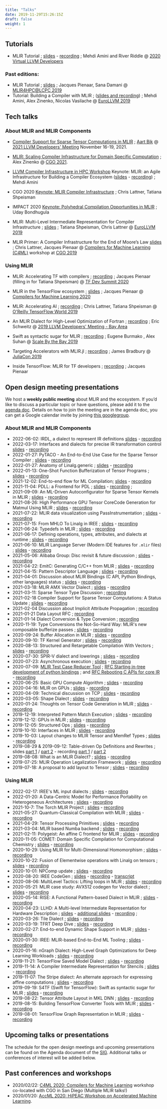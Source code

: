 ```yaml
---
title: "Talks"
date: 2019-11-29T15:26:15Z
draft: false
weight: 1
---
```


## Tutorials

* MLIR Tutorial ; [slides](https://llvm.org/devmtg/2020-09/slides/MLIR_Tutorial.pdf) -
  [recording](https://www.youtube.com/watch?v=Y4SvqTtOIDk) ;
  Mehdi Amini and River Riddle @
  [2020 Virtual LLVM Developers](https://llvm.org/devmtg/2020-09/)

### Past editions:

* MLIR Tutorial ; [slides](http://www.cs.utah.edu/~mhall/mlir4hpc/pienaar-MLIR-Tutorial.pdf) ;
  Jacques Pienaar, Sana Damani @
  [MLIR4HPC@LCPC 2019](http://www.cs.utah.edu/~mhall/mlir4hpc/)
* Tutorial: Building a Compiler with MLIR ; ([slides and recording](https://llvm.org/devmtg/2019-04/talks.html#Tutorial_1)) ;
  Mehdi Amini, Alex Zinenko, Nicolas Vasilache @
  [EuroLLVM 2019](https://llvm.org/devmtg/2019-04)

## Tech talks

### About MLIR and MLIR Components

* [Compiler Support for Sparse Tensor Computations in MLIR](https://youtu.be/x-nHc3hBxHM) ; [Aart Bik](https://www.aartbik.com/) @ [2021 LLVM Developers' Meeting](https://llvm.swoogo.com/2021devmtg/) November 16-19, 2021.

* [MLIR: Scaling Compiler Infrastructure for Domain Specific
  Computation](https://www.youtube.com/watch?v=C_MdJu70z2o&list=PLadGdFFn83gXCQAj8D8LuabxOu3XMbgPJ&index=1) ; Alex Zinenko @ [CGO 2021](https://conf.researchr.org/home/cgo-2021).

* [LLVM Compiler Infrastructure in HPC Workshop](https://llvm-hpc-2020-workshop.github.io) Keynote: MLIR: an Agile Infrastructure for Building a Compiler Ecosystem ([slides](https://llvm-hpc-2020-workshop.github.io/presentations/llvmhpc2020-amini.pdf) - [recording](https://www.youtube.com/watch?v=0bxyZDGs-aA)) ; Mehdi Amini

* CGO 2020 [Keynote: MLIR Compiler Infrastructure](https://docs.google.com/presentation/d/11-VjSNNNJoRhPlLxFgvtb909it1WNdxTnQFipryfAPU/edit#slide=id.g7d334b12e5_0_4) ; Chris Lattner, Tatiana Shpeisman

* IMPACT 2020 [Keynote: Polyhedral Compilation Opportunities in MLIR](https://acohen.gitlabpages.inria.fr/impact/impact2020/slides/IMPACT_2020_keynote.pdf) ; Uday Bondhugula

* MLIR: Multi-Level Intermediate Representation for Compiler Infrastructure ;
[slides](https://llvm.org/devmtg/2019-04/talks.html#Keynote_1) ; Tatiana Shpeisman, Chris Lattner
@ [EuroLLVM 2019](https://llvm.org/devmtg/2019-04)

* MLIR Primer: A Compiler Infrastructure for the End of Moore’s Law
[slides](https://research.google/pubs/pub48035.pdf) ; Chris Lattner, Jacques Pienaar
@ [Compilers for Machine Learning (C4ML)](https://www.c4ml.org/c4ml2019) workshop at
[CGO 2019](http://cgo.org/cgo2019/)

### Using MLIR

* MLIR: Accelerating TF with compilers ; [recording](https://www.youtube.com/watch?v=Hx3A0A2lM84&list=PLQY2H8rRoyvzuJw20FG82Lgm2SZjTdIXU&index=12) ; Jacques Pienaar (filling in for Tatiana Shpeisman) @ [TF Dev Summit 2020](https://www.tensorflow.org/dev-summit)

* MLIR in the TensorFlow ecosystem ; [slides](https://research.google/pubs/pub48996.pdf) ; Jacques Pienaar @ [Compilers for Machine Learning 2020](https://www.c4ml.org/c4ml2020)

* MLIR: Accelerating AI ; [recording](https://youtu.be/QYV0Se167hM) ; Chris Lattner, Tatiana Shpeisman
@ [O'Reilly TensorFlow World 2019](https://conferences.oreilly.com/tensorflow/tf-ca)

* An MLIR Dialect for High-Level Optimization of Fortran ; [recording](https://youtu.be/ff3ngdvUang) ; Eric Schweitz
@ [2019 LLVM Developers' Meeting - Bay Area](http://llvm.org/devmtg/2019-10/)

* Swift as syntactic sugar for MLIR ; [recording](https://youtu.be/1VOWzfULX2w) ; Eugene Burmako , Alex Suhan
@ [Scale By the Bay 2019](https://www.scale.bythebay.io/)

* Targeting Accelerators with MLIR.jl ; [recording](https://youtu.be/M6hl2si20NE) ; James Bradbury
@ [JuliaCon 2019](https://juliacon.org/2019/)

* Inside TensorFlow: MLIR for TF developers ; [recording](https://youtu.be/R5LLIj8EMxw) ; Jacques Pienaar

## Open design meeting presentations

We host a **weekly public meeting** about MLIR and the ecosystem. If you’d like
to discuss a particular topic or have questions, please add it to the
[agenda doc](https://docs.google.com/document/d/1y_9f1AbfgcoVdJh4_aM6-BaSHvrHl8zuA5G4jv_94K8/edit#).
Details on how to join the meeting are in the agenda doc, you can get a Google
calendar invite by joining
[this googlegroup](https://groups.google.com/a/tensorflow.org/g/mlir).

### About MLIR and MLIR Components

* 2022-06-02: IRDL, a dialect to represent IR definitions
[slides](OpenMeetings/2022-06-02-IRDL-dialect-to-represent-IR-definitions.pdf) -
[recording](https://youtu.be/SlCXx5IFV40)
* 2022-03-17: Interfaces and dialects for precise IR transformation control
[slides](/OpenMeetings/2022-03-17-Transform_Interfaces.pdf) -
[recording](https://youtu.be/A19Qp6kcFNM)
* 2022-01-27: PyTACO - An End-to-End Use Case for the Sparse Tensor Compiler ;
[slides](/OpenMeetings/2022-02-10-PyTACO.pdf) -
[recording](https://youtu.be/koxh9NuxIDM)
* 2022-01-27: Anatomy of Linalg.generic ;
[slides](/OpenMeetings/2022-01-27-Intro-to-Linalg.pdf) -
[recording](https://youtu.be/A805W2KSCxQ)
* 2022-01-13: One-Shot Function Bufferization of Tensor Programs ;
[slides](/OpenMeetings/2022-01-13-One-Shot-Bufferization.pdf) -
[recording](https://youtu.be/TXEo59CYS9A)
* 2021-12-02: End-to-end flow for ML Compilation;
[slides](/OpenMeetings/2021-12-02-End2End-ML-Compiler-Flow.pdf) -
[recording](https://youtu.be/NCMme4H_HYQ)
* 2021-11-04: PDLL: a Frontend for PDL ;
[slides](/OpenMeetings/2021-11-04-PDLL-Pattern-Frontend-Language.pdf) -
[recording](https://youtu.be/T0yz4SqG5nc) ;
* 2021-09-09: An ML-Driven Autoconfigurator for Sparse Tensor Kernels in MLIR ;
[slides](/OpenMeetings/2021-09-09-ML-Driven-Autoconfigurator-for-Sparse-Tensor-Kernels.pdf) -
[recording](https://youtu.be/B5hM0ijowOM)
* 2021-08-26: High Performance GPU Tensor CoreCode Generation for Matmul Using MLIR ;
[slides](/OpenMeetings/2021-08-26-High-Performance-GPU-Tensor-CoreCode-Generation-for-Matmul-Using-MLIR.pdf) -
[recording](https://youtu.be/XEfkPEUw-08)
* 2021-07-22: MLIR data visualization using PassInstrumentation ;
[slides](/OpenMeetings/2021-07-22-MLIR-data-visualization.pdf) -
[recording](https://youtu.be/FEXab1sgZLA)
* 2021-07-15: From MHLO To Linalg in IREE ;
[slides](https://mlir.llvm.org/OpenMeetings/2021-07-15-From-MHLO-To-Linalg-in-IREE.pdf) -
[recording](https://youtu.be/GkorNMHPFPI)
* 2021-06-24: Typedefs in MLIR ;
[slides](https://mlir.llvm.org/OpenMeetings/2021-06-24-Typedefs-in-MLIR.pdf) -
[recording](https://www.youtube.com/watch?v=hqcM6fJWntM)
* 2021-06-17: Defining operations, types, attributes, and dialects at runtime ;
[slides](https://mlir.llvm.org/OpenMeetings/2021-06-17-Dynamic-Dialects.pdf) -
[recording](https://youtu.be/bxFpvjUO288)
* 2021-06-10: MLIR Language Server (Modern IDE features for `.mlir` files) ;
[slides](https://mlir.llvm.org/OpenMeetings/2021-06-10-Language-Server.pdf) -
[recording](https://youtu.be/HZx1Wal3loA)
* 2021-05-06: Alibaba Group: Disc revisit & future discussion ;
[slides](https://drive.google.com/file/d/1RA3VPdTGrYCE-qt2mURrrzbxD9Xl6y5L/view?usp=sharing) -
[recording](https://drive.google.com/file/d/1t6Q_VhZVWBhi--fYTxTOLGklIemlKQmV/view?usp=sharing)
* 2021-04-22: EmitC: Generating C/C++ from MLIR ;
[slides](https://drive.google.com/file/d/1p2AM7B1beb5oVf_tlTyinnVQoWuodoxl/view?usp=sharing) -
[recording](https://drive.google.com/file/d/1qHw_gZFytXRtO2EGSnnT3s0iyJ9HdWWs/view?usp=sharing)
* 2021-04-15: Pattern Descriptor Language ;
[slides](https://drive.google.com/file/d/17WYUvlmCzNTiqLaxWf_uz4GiLm3QVoEV/view?usp=sharing) -
[recording](https://drive.google.com/file/d/1b8F1GHRPgCXGASZ7fhccU-xZZstLQ2Fi/view?usp=sharing)
* 2021-04-01: Discussion about MLIR Bindings (C API, Python Bindings, other languages) status ;
[slides](https://drive.google.com/file/d/12xQjdaYuFoGQCzt2DhJUPPZMwdwzjU5o/view?usp=sharing) -
[recording](https://drive.google.com/file/d/1OJodjsSkvGlDjzsnGr4FSba1BdU-WOR1/view?usp=sharing)
* 2021-03-18: MLIR AMX Vector Dialect ;
[slides](https://drive.google.com/file/d/1uXZjudK9IN3ogE2U7uuSWFLibbuJotvW/view?usp=sharing) -
[recording](https://drive.google.com/file/d/1s7YLDgJA8bQyUkcAvYGVDAh8Wg9UkaUH/view?usp=sharing)
* 2021-03-11: Sparse Tensor Type Discussion  ;
[recording](https://drive.google.com/file/d/1D9D5x-1O4oDrNxVg_Vg7CyJQDjSw28z5/view?usp=sharing)
* 2021-02-18 Compiler Support for Sparse Tensor Computations: A Status Update ;
[slides](https://drive.google.com/file/d/1efPam1zD4vEbSwNJA8L1Vm56bIpy9mwW/view?usp=sharing) -
[recording](https://drive.google.com/file/d/1X5qhGapHb0mIgW_Gzvmh14Yw-Z_2NUU7/view?usp=sharing)
* 2021-02-04 Discussion about Implicit Attribute Propagation ;
[recording](https://drive.google.com/file/d/1vYZLvTP2tXcUsn1_1hhl8VjyA_MA6njI/view?usp=sharing)
* 2021-01-21 Data Layout RFC ;
[recording](https://drive.google.com/file/d/10_Gomhn5JN-9C4670DfAre4pD5edEmNw/view?usp=sharing)
* 2021-01-14 Dialect Conversion & Type Conversion ;
[recording](https://drive.google.com/file/d/1mSuoFqbEKy7hnNQ7_f3oxgZLiB0clCEg/view?usp=sharing)
* 2020-11-19: Type Conversions the Not-So-Hard Way: MLIR's new composable bufferize passes ;
[slides](https://drive.google.com/file/d/1FVbzCXxZzS9LBLuvpPNLWJD-XDkt54ky/view?usp=sharing) -
[recording](https://drive.google.com/file/d/1VfVajitgf8ZPnd-HRkJvaJiFLhBsluXN/view?usp=sharing)
* 2020-09-24: Buffer Allocation in MLIR ;
[slides](https://drive.google.com/file/d/1SMp7fc3qiliwxcOViyUZDoG8KtajJd_d/view?usp=sharing) -
[recording](https://drive.google.com/file/d/1HCJ5WMmQYmx1w9Ervg2n6eKIo0Y9qQi2/view?usp=sharing)
* 2020-09-10: TF Kernel Generator ;
[slides](https://drive.google.com/file/d/1TZCF_Y5D8u6Hz8_WP5le4Zuh-0O4_7HO/view?usp=sharing) -
[recording](https://drive.google.com/file/d/1WphQap3GXLTNtV0wp24U7Df8Qew9b4Ku/view?usp=sharing)
* 2020-08-13: Structured and Retargetable Compilation With Vectors ;
[slides](https://drive.google.com/file/d/1_zPPxOILAIHOWoSM7GALwioYOGEgD2Xe/view?usp=sharing) -
[recording](https://drive.google.com/file/d/13jY4GTe7ZjFxqh3TCMBUh15HWoSGcswj/view?usp=sharing)
* 2020-07-30: SPIR-V dialect and lowerings ;
[slides](https://drive.google.com/file/d/1WInMmnqvFpspHY5dYdiCok4fbfZkt23k/view?usp=sharing) -
[recording](https://drive.google.com/file/d/1I71ze0dkvWiS6QADe2uRGO5MUYIGL7wn/view?usp=sharing)
* 2020-07-23: Asynchronous execution ;
[slides](https://drive.google.com/file/d/1CEFTH8QDp6Iw6_Kng6wW14lEogHjTgjR/view?usp=sharing) -
[recording](https://drive.google.com/file/d/1jajZf5-3q0SE8CFwT07LU4Xt0QU05eoF/view?usp=sharing)
* 2020-07-09:
[MLIR Test Case Reducer Tool](https://llvm.discourse.group/t/rfc-mlir-test-case-reducer-tool/1298/4) ;
[RFC Starting in-tree development of python bindings](https://llvm.discourse.group/t/rfc-starting-in-tree-development-of-python-bindings/1378/3) ; and
[RFC Rebooting C APIs for core IR](https://llvm.discourse.group/t/rfc-rebooting-c-apis-for-core-ir/1380) -
[recording](https://drive.google.com/file/d/1kzcKNRklmSpKvkEgHzfcQXaCl2uY095d/view?usp=sharing)
* 2020-06-25: Basic GPU Compute Algorithm ;
[slides](https://drive.google.com/file/d/1DPLiZwRVRBIVmAZynEcoQzXzOciqDe-x/view?usp=sharing) -
[recording](https://drive.google.com/file/d/1OxvFe55TVpHDckFEOt4k-uLqaV9K-xz0/view?usp=sharing)
* 2020-04-16: MLIR on GPUs ;
[slides](https://drive.google.com/open?id=1up9eU1oXONZV3qq22KABkGSJqqadPVY_) -
[recording](https://drive.google.com/open?id=1Qn064zG_U7Sa0FC9KLTWb68_gcMGpwU3)
* 2020-04-09: Technical discussion on TCP ;
[slides](https://drive.google.com/open?id=1iljcpTQ5NPaMfGpoPDFml1XkYxjK_6A4) -
[recording](https://drive.google.com/open?id=1jSPa8TwPKUt0WuLquGc8OgSUVYJHMvWZ)
* 2020-03-05: Shape Dialect ;
[slides](https://drive.google.com/open?id=1w_aDOOT5HRnvlkEYE24bGP1XFjMBhIUK) -
[recording](https://drive.google.com/open?id=1DERBP5oqqc98xfAp_73HCPkraUqM9qgS)
* 2020-01-24: Thoughts on Tensor Code Generation in MLIR ;
[slides](https://docs.google.com/presentation/d/1M44If0Lw2lnrlyE_xNU1WOmXWxLo9FibMwdUbrAhOhU/edit#slide=id.g5fd22bdf8c_0_0) -
[recording](https://drive.google.com/open?id=1PKY5yVEL0Dl5UHaok4NgpxnbwXbi5pxS)
* 2019-12-19: Interpreted Pattern Match Execution ;
[slides](https://docs.google.com/presentation/d/1U3AHtvn_ONR2D4-ENbghYjqsgocu0VPw_2LLYj_A7Sc/edit) -
[recording](https://drive.google.com/file/d/1c_GfPfLVtew-Kg25pJayJM9qrlI1hxR-/view)
* 2019-12-12: GPUs in MLIR ;
[slides](https://docs.google.com/presentation/d/1LdFxf7c_2T6eCV4n2poMhophVlz0YV4NPL0E-7_Y5fU/view) -
[recording](https://drive.google.com/a/google.com/file/d/1LqxzAf4IDgEsPyBf3lUeOM7hOvc6SXpe/view?usp=sharing)
* 2019-12-05: Structured Ops ;
[slides](https://docs.google.com/presentation/d/1P-j1GrH6Q5gLBjao0afQ-GfvcAeF-QU4GXXeSy0eJ9I/edit?usp=sharing) -
[recording](https://drive.google.com/a/google.com/file/d/1SXsHWpnmMYH08g9Mx7vbGFWdF1s0yF6t/view?usp=sharing)
* 2019-10-10: Interfaces in MLIR ;
[slides](https://docs.google.com/presentation/d/1sOh0hYzK7rpXTqd1BwZVe2FmdROpw6lxxkYVJ5D2UVQ/view) -
[recording](https://drive.google.com/a/google.com/file/d/19DLG5edB7YYkB9hI27t1oC_2kQa23qG4/view?usp=sharing)
* 2019-10-03: Layout changes to MLIR Tensor and MemRef Types ;
[slides](https://docs.google.com/presentation/d/1C6Ypldo7EtiR5V2rLlTO_k2cHAQk2S_IN2FXTuxuNx8/edit?usp=sharing) -
[recording](https://drive.google.com/a/google.com/file/d/1sPv8BqhoWq0lTFJW9yLRWEELY0j6jRDR/view?usp=sharing)
* 2019-08-29 & 2019-09-12: Table-driven Op Definitions and Rewrites ;
slides [part 1](https://drive.google.com/a/google.com/file/d/1qdd5XKcR1zMFY_2MnVRmlb3__vvuAmwY/view?usp=sharing)
/ [part 2](https://drive.google.com/a/google.com/file/d/1f7Ko5GRD0gVoO6zZviSWxlY1S49w6tXI/view?usp=sharing) -
recording [part 1](https://drive.google.com/a/google.com/file/d/1JvirzO_LgUTacs0xZMxzzwWxeGzx-6WK/view?usp=sharing)
/ [part 2](https://drive.google.com/a/google.com/file/d/1QqXIwjQb7oqfkS8-hnd0QK7UlNbEYE9q/view?usp=sharing)
* 2019-08-08: What is an MLIR Dialect? ;
[slides](https://drive.google.com/a/google.com/file/d/1qJaDOaLm3jsTVF6StAKcE1mv4NWUBYtH/view?usp=sharing) -
[recording](https://drive.google.com/a/google.com/file/d/109XCagPGZf4FgugkCCwHHdv_vrQmbmhT/view?usp=sharing)
* 2019-07-25: MLIR Operation Legalization Framework ;
[slides](https://drive.google.com/a/google.com/file/d/1x1jpMiIjX_PAs_Cj91Fm70rt6lX4IsaO/view?usp=sharing) -
[recording](https://drive.google.com/a/google.com/file/d/1gxUNtY46DVJ2Ev3dAFRAtrRKj4Uglc9i/view?usp=sharing)
* 2019-07-18: A proposal to add layout to Tensor ;
[slides](https://drive.google.com/open?id=10m6bzwpC70bqLoxu3lAQjDXPK2RVXiBl) -
[recording](https://drive.google.com/open?id=17RKrAIMDS99cbfF9WVBPrDyo7xZxvh_T)

### Using MLIR

* 2022-02-17: IREE's ML input dialects ;
[slides](/OpenMeetings/2022-02-17-IREE_Input_Dialect.pdf) -
[recording](https://youtu.be/mhyz5S7uYJE)
* 2022-01-20: A Data-Centric Model for Performance Portability on Heterogeneous
Architectures ;
[slides](/OpenMeetings/2022-01-2001~Data-Centric-Model.pdf) -
[recording](https://youtu.be/VxUifMWaHeI)
* 2021-10-7: The Torch MLIR Project ;
[slides](/OpenMeetings/2021-10-07-The-Torch-MLIR-project.pdf) -
[recording](https://youtu.be/QbNkex-gizs)
* 2021-05-27: Quantum-Classical Compilation with MLIR ;
[slides](/OpenMeetings/2021-05-27-Quantum-Classical-Compilation-with-MLIR.pdf) -
[recording](https://www.youtube.com/watch?v=_qXCzP5YAZY)
* 2021-04-29: Tensor Processing Primitives  ;
[slides](https://drive.google.com/file/d/1b8gXD0cdAwl1mxtzb4V1joIOP-exquhv/view?usp=sharing) -
[recording](https://drive.google.com/file/d/173lk_RqJvKhS6W57vu_zXVpKD7ESjegP/view?usp=sharing)
* 2021-03-04: MLIR based Numba backend  ;
[slides](https://drive.google.com/file/d/114r8KHlPf1eyZiIX5ce8-ckm40xXzUzP/view?usp=sharing) -
[recording](https://drive.google.com/file/d/1C6ecGtSK9-c_LuIT7CdHp-BQl3IBqpmV/view?usp=sharing)
* 2021-02-11: Polygeist: An affine C frontend for MLIR ;
[slides](https://drive.google.com/file/d/1YJhPBpW77WX53Rxxt2TLbEhdbrOFwDy4/view?usp=sharing) -
[recording](https://drive.google.com/file/d/1P14UrXMlR6WbHR_YrSJVsb7h3cLdr5-h/view?usp=sharing)
* 2020-11-05: COMET: Domain Specific Compilation for Computational Chemistry ;
[slides](https://drive.google.com/file/d/12X3E9AyCqHf5TqxrRQZhbqCORoFVuAzq/view?usp=sharing) -
[recording](https://drive.google.com/file/d/1Zag7071CtbOyTQ7LhNhlyE0TpSLn9ahJ/view?usp=sharing)
* 2020-10-29: Using MLIR for Multi-Dimensional Homomorphism ;
[slides](https://drive.google.com/file/d/1vgAGVhv8oIl0yOvbRUAfje7Gg00-GU6U/view?usp=sharing) -
[recording](https://drive.google.com/file/d/1bS4vapyzf7705wWj7t3WzwWkcbxXZyF6/view?usp=sharing)
* 2020-10-22: Fusion of Elementwise operations with Linalg on tensors ;
[slides](https://drive.google.com/file/d/1n6mDw3XlNB8qmltbVgdCzrgpED25KHEF/view?usp=sharing) -
[recording](https://drive.google.com/file/d/1hNulnBUAaXmLJG30UgUAJgkQWupXd7T7/view?usp=sharing)
* 2020-10-01: NPComp update ;
[slides](https://drive.google.com/file/d/1YIO7CfZOobPZTxowr8gs1BOQMgUKXH_G/view?usp=sharing) -
[recording](https://drive.google.com/file/d/1EsOc-4ZtBEK9h6VENaO0qeGsm5FZhrSr/view?usp=sharing)
* 2020-08-20: IREE CodeGen ;
[slides](https://docs.google.com/presentation/d/1NetHjKAOYg49KixY5tELqFp6Zr2v8_ujGzWZ_3xvqC8/edit) -
[recording](https://drive.google.com/file/d/1325zKXnNIXGw3cdWrDWJ1-bp952wvC6W/view?usp=sharing) -
[transcript](https://docs.google.com/document/d/1w2Eg8p5BtZ6DrTa279V2qXLWfPob11NK47SDiBWHSJc/edit?usp=sharing)
* 2020-08-06: MultiLevel Tactics: Lifting loops in MLIR ;
[slides](https://drive.google.com/file/d/1pyBANtcAFgSC0c0Jz85a9ZT794lE9XJY) -
[recording](https://drive.google.com/file/d/1mfvAiJck4WDDcSPaWbc3D_Dvh86pp3MD)
* 2020-05-21: MLIR case study: AVX512 codegen for Vector dialect ;
[slides](https://drive.google.com/open?id=19nTpBi3Wzye75Sp6nAH-PyqxFyhDn78J) -
[recording](https://drive.google.com/open?id=1t6vnv9btkpjBlqJf0zH5ujiLTBUYKSzQ)
* 2020-05-14: RISE: A Functional Pattern-based Dialect in MLIR ;
[slides](https://drive.google.com/open?id=1curA4skh2DsJ2kVHynoJqQyUaJr74xkI) -
[recording](https://drive.google.com/open?id=18DNvegfHcEQfkKktkBhmhUecyNunfy2s)
* 2020-04-23: LLHD: A Multi-level Intermediate Representation for Hardware Description ;
[slides](https://drive.google.com/open?id=1t4wh2lcEdH_6z61a9rEn5EyvBAzGF7FB) -
[additional slides](https://drive.google.com/open?id=16X6UMZLRtcCqvYQ1FyTk-xaxei0Fxo50) -
[recording](https://drive.google.com/open?id=1x7B0IRdcJ5JBQvfHbPUBcShbTFCMlrbe) ;
* 2020-03-26: Tile Dialect ;
[slides](https://drive.google.com/open?id=1uud3MGsC5Pc2VvqtsV57AjSrIoW5ZpVm) -
[recording](https://drive.google.com/open?id=1Ely0XjuQ3HJo6Is9RY08Ef3QvVFryiPE)
* 2020-03-19: TFRT Deep Dive ;
[slides](https://drive.google.com/open?id=1Vx_H3faqbf0cCml9KO62fDtp0RGK2gxd) -
[recording](https://drive.google.com/open?id=1KEXLb2pke1MVapPvj8ndGz7nsYWQtvmo)
* 2020-02-27: End-to-end Dynamic Shape Support in MLIR ;
[slides](https://drive.google.com/open?id=1ZDzXluB2uVc35r1fBNK5jW6rY8s82pc_) -
[recording](https://drive.google.com/a/google.com/file/d/1_uEISlV5MUWdG9faKAdKlCWnPtGjRC-D/view?usp=sharing)
* 2020-01-30: IREE: MLIR-based End-to-End ML Tooling ;
[slides](https://drive.google.com/open?id=1RCQ4ZPQFK9cVgu3IH1e5xbrBcqy7d_cEZ578j84OvYI) -
[recording](https://drive.google.com/open?id=1os9FaPodPI59uj7JJI3aXnTzkuttuVkR)
* 2020-01-16: nGraph Dialect: High-Level Graph Optimizations for Deep Learning Workloads ;
[slides](https://drive.google.com/open?id=1lr0xjilGb0foKmYGF4mdCsqEjeMSNC55) -
[recording](https://drive.google.com/open?id=1BEzorUrC5VhYXvCPaTIawkudxiKhmruy)
* 2019-11-21: TensorFlow Saved Model Dialect ;
[slides](https://docs.google.com/presentation/d/1R6H_Eax6sXT2-ffpmF5zjHwS1F22D2DF2ty7EvdAUUw/edit?usp=sharing) -
[recording](https://drive.google.com/a/google.com/file/d/1L-jpiRgMfLdsDnQpQMN3ns5jsJC07z2l/view?usp=sharing)
* 2019-11-14: A Compiler Intermediate Representation for Stencils ;
[slides](https://drive.google.com/open?id=19pSpEsi4I9-MKLRodD-po82HFCWLDAAc) -
[recording](https://drive.google.com/open?id=1uEvEm6xrk1EE_7Xib3sV9zO0j_857joc)
* 2019-11-07: The Stripe dialect: An alternate approach for expressing affine computations ;
[slides](https://docs.google.com/presentation/d/10tMCVZwMHlQPJnKo2nkbroFyAsew8j8wEaxk6Fdojzs/edit#slide=id.p1) -
[recording](https://drive.google.com/open?id=1FLdhNgTii9x5o1rMgN4ibB7Wkuq6Pyye)
* 2019-09-19: S4TF (Swift for TensorFlow): Swift as syntactic sugar for MLIR ;
[slides](https://drive.google.com/open?id=1efFc9BpEkXvXv6XKND8Nr9vZumqYx6E1) -
[recording](https://drive.google.com/open?id=1IuPdYlNPCKMSATGK2DF5IxFitwVbSv0I)
* 2019-08-22: Tensor Attribute Layout in MKL DNN ;
[slides](https://drive.google.com/a/google.com/file/d/1V7cFsU-Fs57lHlAN6ywN1DRn0HB3FGqZ/view?usp=sharing) -
[recording](https://drive.google.com/a/google.com/file/d/1e5HlIOShR0tWb2v77hT_3Q7zAIo5HxGM/view?usp=sharing)
* 2019-08-15: Building TensorFlow Converter Tools with MLIR ;
[slides](https://drive.google.com/a/google.com/file/d/1ZCLTiEm5cVON34JrnUTvm5XdhjYz3DXV/view?usp=sharing) -
[recording](https://drive.google.com/a/google.com/file/d/1Rj_7bJ6CUPDQI8O2E9cz6FULuY-y9Qx1/view?usp=sharing)
* 2019-08-01: TensorFlow Graph Representation in MLIR ;
[slides](https://drive.google.com/a/google.com/file/d/1Xaa3tuxqiRBVHioIB74BiFwyWZSq0c9m/view?usp=sharing) -
[recording](https://drive.google.com/a/google.com/file/d/1sk6iTcBfoXcmgJrGwPlpcI1nZdrG2qkX/view?usp=sharing)

## Upcoming talks or presentations

The schedule for the open design meetings and upcoming presentations can be found on the Agenda document of the [SIG](https://github.com/tensorflow/community/blob/master/sigs/mlir/CHARTER.md). Additional talks or conferences of interest will be added below.

## Past conferences and workshops

* 2020/02/22: [C4ML 2020: Compilers for Machine Learning](https://www.c4ml.org/) workshop co-located with CGO in San Diego (Multiple MLIR talks!)
* 2020/01/20: [AccML 2020: HiPEAC Workshop on Accelerated Machine Learning](https://www.sigarch.org/call-contributions/accml-2020-hipeac-workshop-on-accelerated-machine-learning/).
